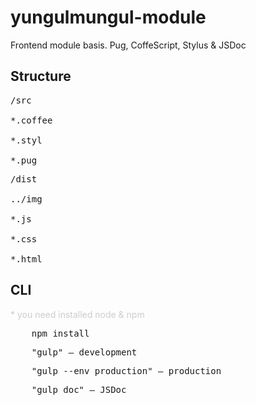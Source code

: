 <h1>yungulmungul-module</h1>

<p>Frontend module basis. Pug, CoffeScript, Stylus & JSDoc</p>

<h2>Structure</h2>
<pre>
/src<br>
*.coffee<br>
*.styl<br>
*.pug
</pre>
<pre>
/dist<br>
../img<br>
*.js<br>
*.css<br>
*.html
</pre>

<h2>CLI</h2>
<p style="color: #ccc">* you need installed node & npm</p>

<pre>
    npm install
</pre>
<pre>
    "gulp" – development
</pre>
<pre>
    "gulp --env production" – production
</pre>
<pre>
    "gulp doc" – JSDoc
</pre>

